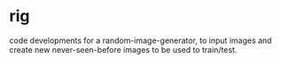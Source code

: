 # rig
code developments for a random-image-generator, to input images and create new never-seen-before images to be used to train/test.

